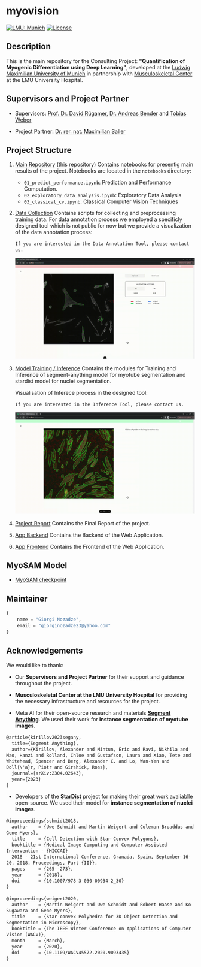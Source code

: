 # myovision

[![LMU: Munich](https://img.shields.io/badge/LMU-Munich-009440.svg)](https://www.en.statistik.uni-muenchen.de/index.html)
[![License](https://img.shields.io/badge/License-MIT-blue.svg)](https://opensource.org/licenses/MIT)

## Description

This is the main repository for the Consulting Project: **"Quantification of Myogenic Differentiation using Deep Learning"**, developed at the [Ludwig Maximilian University of Munich](https://www.statistik.uni-muenchen.de/index.html) in partnership with [Musculoskeletal Center](https://www.lmu-klinikum.de/mum-lmu) at the LMU University Hospital.

## Supervisors and Project Partner

- Supervisors: [Prof. Dr. David Rügamer](https://www.m-datascience.mathematik-informatik-statistik.uni-muenchen.de/People/professors/ruegamer/index.html), [Dr. Andreas Bender](https://www.slds.stat.uni-muenchen.de/people/bender/) and [Tobias Weber](https://www.slds.stat.uni-muenchen.de/people/weber/)

- Project Partner: [Dr. rer. nat. Maximilian Saller](https://www.lmu-klinikum.de/mum-lmu/287b7a2983b88c7a/e7ce030587e73f0c)

## Project Structure

1. [Main Repository](https://github.com/Noza23/myovision) (this repository)
   Contains notebooks for presentig main results of the project. Notebooks are located in the `notebooks` directory:

   - `01_predict_performance.ipynb`: Prediction and Performance Computation.
   - `02_exploratory_data_analysis.ipynb`: Exploratory Data Analysis
   - `03_classical_cv.ipynb`: Classical Computer Vision Techniques

2. [Data Collection](https://github.com/Noza23/myovision-data-utils)
   Contains scripts for collecting and preprocessing training data.
   For data annotation process we employed a specificly designed tool which is not public for now but we provide a visualization of the data annotation process:

   ```
   If you are interested in the Data Annotation Tool, please contact us.
   ```

   ![caption](assets/valid_short.gif)

3. [Model Training / Inference](https://github.com/Noza23/myovision-sam)
   Contains the modules for Training and Inference of segment-anything model for myotube segmentation and stardist model for nuclei segmentation.

   Visualisation of Inferece process in the designed tool:

   ```
   If you are interested in the Inference Tool, please contact us.
   ```

   ![caption](assets/infer_short.gif)

4. [Project Report](https://github.com/davetornado/myovision-report)
   Contains the Final Report of the project.

5. [App Backend](https://github.com/Noza23/myovision-app)
   Contains the Backend of the Web Application.

6. [App Frontend](https://github.com/davitchanturia/myovision-app-front)
   Contains the Frontend of the Web Application.

## MyoSAM Model

- [MyoSAM checkpoint](https://drive.google.com/file/d/1wAlAgqo_NCNnrE8zjQFIkHXpLhTjg3fs/view?usp=sharing)

## Maintainer

```python
{
    name = "Giorgi Nozadze",
    email = "giorginozadze23@yahoo.com"
}
```

## Acknowledgements

We would like to thank:

- Our **Supervisors and Project Partner** for their support and guidance throughout the project.

- **Musculoskeletal Center at the LMU University Hospital** for providing the necessary infrastructure and resources for the project.

- Meta AI for their open-source research and materials **[Segment Anything](https://github.com/facebookresearch/segment-anything)**. We used their work for **instance segmentation of myotube images**.

```
@article{kirillov2023segany,
  title={Segment Anything},
  author={Kirillov, Alexander and Mintun, Eric and Ravi, Nikhila and Mao, Hanzi and Rolland, Chloe and Gustafson, Laura and Xiao, Tete and Whitehead, Spencer and Berg, Alexander C. and Lo, Wan-Yen and Doll{\'a}r, Piotr and Girshick, Ross},
  journal={arXiv:2304.02643},
  year={2023}
}
```

- Developers of the **[StarDist](https://github.com/stardist/stardist)** project for making their great work avaliablle open-source. We used their model for **instance segmentation of nuclei images**.

```
@inproceedings{schmidt2018,
  author    = {Uwe Schmidt and Martin Weigert and Coleman Broaddus and Gene Myers},
  title     = {Cell Detection with Star-Convex Polygons},
  booktitle = {Medical Image Computing and Computer Assisted Intervention - {MICCAI}
  2018 - 21st International Conference, Granada, Spain, September 16-20, 2018, Proceedings, Part {II}},
  pages     = {265--273},
  year      = {2018},
  doi       = {10.1007/978-3-030-00934-2_30}
}

@inproceedings{weigert2020,
  author    = {Martin Weigert and Uwe Schmidt and Robert Haase and Ko Sugawara and Gene Myers},
  title     = {Star-convex Polyhedra for 3D Object Detection and Segmentation in Microscopy},
  booktitle = {The IEEE Winter Conference on Applications of Computer Vision (WACV)},
  month     = {March},
  year      = {2020},
  doi       = {10.1109/WACV45572.2020.9093435}
}
```
